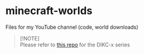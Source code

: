 # minecraft-worlds
Files for my YouTube channel (code, world downloads)

> [!NOTE]\
> Please refer to [this repo](https://github.com/d-002/dikc-8) for the DIKC-x series
